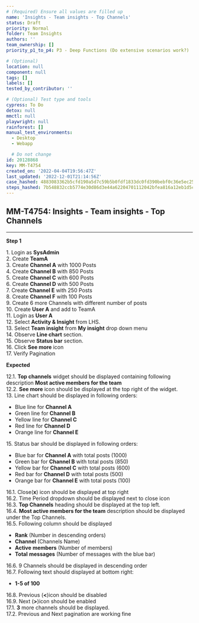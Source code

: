 ```yaml
---
# (Required) Ensure all values are filled up
name: 'Insights - Team insights - Top Channels'
status: Draft
priority: Normal
folder: Team Insights
authors: ''
team_ownership: []
priority_p1_to_p4: P3 - Deep Functions (Do extensive scenarios work?)

# (Optional)
location: null
component: null
tags: []
labels: []
tested_by_contributor: ''

# (Optional) Test type and tools
cypress: To Do
detox: null
mmctl: null
playwright: null
rainforest: []
manual_test_environments:
  - Desktop
  - Webapp

  # Do not change
id: 20128868
key: MM-T4754
created_on: '2022-04-04T19:56:47Z'
last_updated: '2022-12-01T21:14:56Z'
case_hashed: 4883083362b5cfd190a5d7c59b5b0fdf1833dc0fd390bebf0c36e5ec2522d0cb49553ba4b25cb6883796dd221d3da477
steps_hashed: 7b548832ccb5774e30d86d3e44a62204701112042bfea816a12eb1d5c56a4c99f6baed29e2b5537279621b9fdf81f15b
---
```


<!-- (Auto-generated) Based on frontmatter's "key" and "name" -->

## MM-T4754: Insights - Team insights - Top Channels

---

**Step 1**

1\. Login as **SysAdmin**\
2\. Create **TeamA**\
3\. Create **Channel A** with 1000 Posts\
4\. Create **Channel B** with 850 Posts\
5\. Create **Channel C** with 600 Posts\
6\. Create **Channel D** with 500 Posts\
7\. Create **Channel E** with 250 Posts\
8\. Create **Channel F** with 100 Posts\
9\. Create 6 more Channels with different number of posts\
10\. Create **User A** and add to TeamA\
11\. Login as **User A**\
12\. Select **Activity & Insight** from LHS.\
13\. Select **Team insight** from **My insight** drop down menu\
14\. Observe **Line chart** section.\
15\. Observe **Status bar** section.\
16\. Click **See more** icon\
17\. Verify Pagination

**Expected**

12.1. **Top channels** widget should be displayed containing following description **Most active members for the team**\
12.2. **See more** icon should be displayed at the top right of the widget.\
13\. Line chart should be displayed in following orders:

- Blue line for **Channel A**
- Green line for **Channel B**
- Yellow line for **Channel C**
- Red line for **Channel D**
- Orange line for **Channel E**

15\. Status bar should be displayed in following orders:

- Blue bar for **Channel A** with total posts (1000)
- Green bar for **Channel B** with total posts (850)
- Yellow bar for **Channel C** with total posts (600)
- Red bar for **Channel D** with total posts (500)
- Orange bar for **Channel E** with total posts (100)

16.1. Close(**x**) icon should be displayed at top right\
16.2. Time Period dropdown should be displayed next to close icon\
16.3. **Top Channels** heading should be displayed at the top left.\
16.4. **Most active members for the team** description should be displayed under the Top Channels.\
16.5. Following column should be displayed

- **Rank** (Number in descending orders)
- **Channel** (Channels Name)
- **Active** **members** (Number of members)
- **Total** **messages** (Number of messages with the blue bar)

16.6. 9 Channels should be displayed in descending order\
16.7. Following text should displayed at bottom right:

- **1-5 of 100**

16.8. Previous (**<**)icon should be disabled\
16.9. Next (**>**)icon should be enabled\
17.1. **3** more channels should be displayed.\
17.2. Previous and Next pagination are working fine

